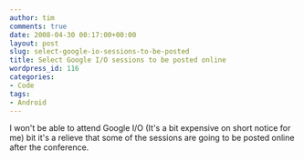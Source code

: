 ```yaml
---
author: tim
comments: true
date: 2008-04-30 00:17:00+00:00
layout: post
slug: select-google-io-sessions-to-be-posted
title: Select Google I/O sessions to be posted online
wordpress_id: 116
categories:
- Code
tags:
- Android
---
```


I won't be able to attend Google I/O (It's a bit expensive on short notice for me) bit it's a relieve that some of the sessions are going to be posted online after the conference.
